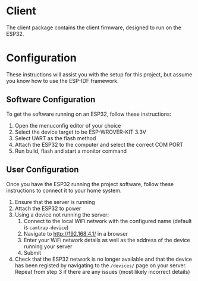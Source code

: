 # Client
The client package contains the client firmware, designed to run on the ESP32.

# Configuration
These instructions will assist you with the setup for this project, but assume you know how to use the ESP-IDF framework.

## Software Configuration
To get the software running on an ESP32, follow these instructions:
1. Open the menuconfig editor of your choice
2. Select the device target to be ESP-WROVER-KIT 3.3V
3. Select UART as the flash method
4. Attach the ESP32 to the computer and select the correct COM PORT
6. Run build, flash and start a monitor command


## User Configuration
Once you have the ESP32 running the project software, follow these instructions to connect it to your home system.
1. Ensure that the server is running
2. Attach the ESP32 to power
3. Using a device not running the server:
    1. Connect to the local WiFi network with the configured name (default is `camtrap-device`)
    2. Navigate to http://192.168.4.1/ in a browser
    3. Enter your WiFi network details as well as the address of the device running your server
    4. Submit
4. Check that the ESP32 network is no longer available and that the device has been registed by navigating to the `/devices/` page on your server. Repeat from step 3 if there are any issues (most likely incorrect details)

